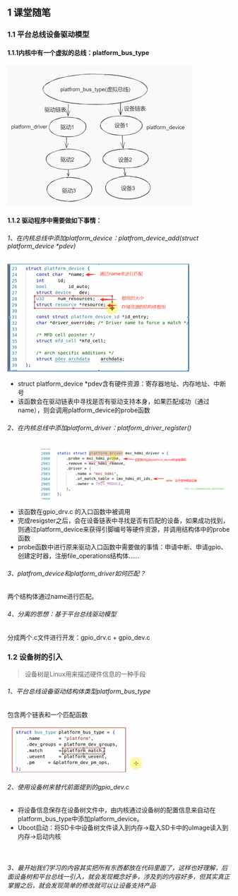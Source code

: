 ## 1 课堂随笔

### 1.1 平台总线设备驱动模型

#### 1.1.1内核中有一个虚拟的总线：platform_bus_type

<img src="../../../6.图片/image-20241212102445774.png" alt="image-20241212102445774" style="zoom:50%;" />



#### 1.1.2 驱动程序中需要做如下事情：

###### 1、在内核总线中添加platform_device：platfrom_device_add(struct platform_device *pdev)



<img src="../../../6.图片/image-20241212103633627.png" alt="image-20241212103633627" style="zoom:50%;" />

- struct platform_device *pdev含有硬件资源：寄存器地址、内存地址、中断号
- 该函数会在驱动链表中寻找是否有驱动支持本身，如果匹配成功（通过name），则会调用platform_device的probe函数



###### 2、在内核总线中添加platform_driver：platform_driver_register()

<img src="../../../6.图片/image-20241212103454842.png" alt="image-20241212103454842" style="zoom:50%;" />

- 该函数在gpio_drv.c 的入口函数中被调用
- 完成resigster之后，会在设备链表中寻找是否有匹配的设备，如果成功找到，则通过platform_device来获得引脚编号等硬件资源，并调用结构体中的probe函数
- probe函数中进行原来驱动入口函数中需要做的事情：申请中断、申请gpio、创建定时器，注册file_operations结构体......

###### 3、platfrom_device和platform_driver如何匹配？

 两个结构体通过name进行匹配。

###### 4、分离的思想：基于平台总线驱动模型

分成两个.c文件进行开发：gpio_drv.c + gpio_dev.c

### 1.2 设备树的引入

> 设备树是Linux用来描述硬件信息的一种手段

###### 1、平台总线设备驱动结构体类型platform_bus_type

包含两个链表和一个匹配函数

<img src="../../../6.图片/image-20241212130050430.png" alt="image-20241212130050430" style="zoom:50%;" />

###### 2、使用设备树来替代前面提到的gpio_dev.c

- 将设备信息保存在设备树文件中，由内核通过设备树的配置信息来自动在platform_bus_type中添加platform_device。
- Uboot启动：将SD卡中设备树文件读入到内存→载入SD卡中的uImage读入到内存→启动内核

​	

###### 3、最开始我们学习的内容其实把所有东西都放在代码里面了，这样也好理解，后面设备树和平台总线一引入，就会发现概念好多，涉及到的内容好多，但其实真正掌握之后，就会发现简单的修改就可以让设备支持产品

